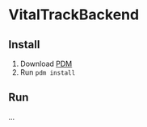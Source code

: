 # VitalTrackBackend

## Install

1. Download [PDM](https://pdm-project.org/en/latest/#installation)
2. Run `pdm install`

## Run

...
